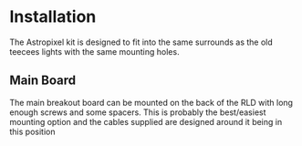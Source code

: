 # Installation

The Astropixel kit is designed to fit into the same surrounds as the old teecees lights with the same mounting holes. 

## Main Board

The main breakout board can be mounted on the back of the RLD with long enough screws and some spacers. This is probably the best/easiest mounting option and the cables supplied are designed around it being in this position

